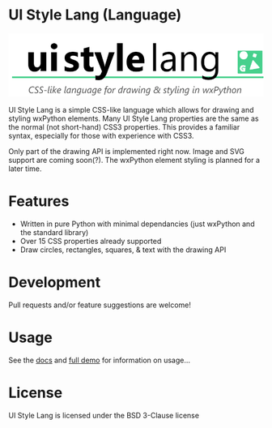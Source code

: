 # UI Style Lang (Language)

!["UI Style Lang"](logo.png?raw=true "UI Style Lang")


UI Style Lang is a simple CSS-like language which allows for drawing and styling wxPython elements. Many UI Style Lang properties are the same as the normal (not short-hand) CSS3 properties. This provides a familiar syntax, especially for those with experience with CSS3.

Only part of the drawing API is implemented right now. Image and SVG support are coming soon(?). The wxPython element styling is planned for a later time.

# Features

* Written in pure Python with minimal dependancies (just wxPython and the standard library)
* Over 15 CSS properties already supported
* Draw circles, rectangles, squares, & text with the drawing API

# Development 

Pull requests and/or feature suggestions are welcome!

# Usage

See the [docs](/docs/) and [full demo](/demo/demo.py) for information on usage...

# License

UI Style Lang is licensed under the BSD 3-Clause license